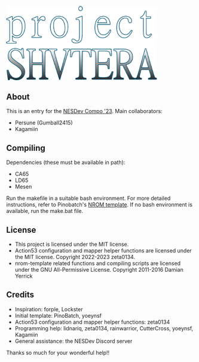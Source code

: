 <img src="graphics/title/title trans.png" style="max-width:80%;" />

## About

This is an entry for the [NESDev Compo '23](https://itch.io/jam/nesdev-compo-2023).
Main collaborators:
- Persune (Gumball2415)
- Kagamiin

## Compiling

Dependencies (these must be available in path):
- CA65
- LD65
- Mesen

Run the makefile in a suitable bash environment. For more detailed instructions, refer to Pinobatch's [NROM template](https://github.com/pinobatch/nrom-template). If no bash environment is available, run the make.bat file.

## License

- This project is licensed under the MIT license.
- Action53 configuration and mapper helper functions are licensed under the MIT license. Copyright 2022-2023 zeta0134.
- nrom-template related functions and compiling scripts are licensed under the GNU All-Permissive License. Copyright 2011-2016 Damian Yerrick

## Credits

- Inspiration: forple, Lockster
- Initial template: PinoBatch, yoeynsf
- Action53 configuration and mapper helper functions: zeta0134
- Programming help: lidnariq, zeta0134, rainwarrior, CutterCross, yoeynsf, Kagamiin
- General assistance: the NESDev Discord server

Thanks so much for your wonderful help!!

